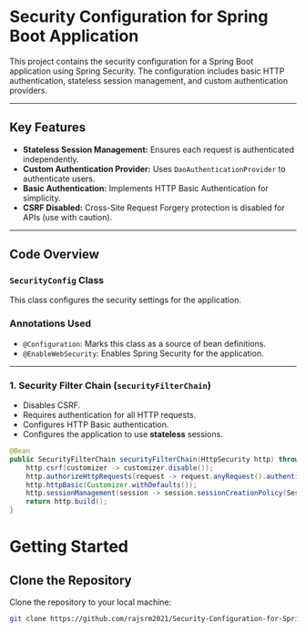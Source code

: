 # Security Configuration for Spring Boot Application

This project contains the security configuration for a Spring Boot application using Spring Security. The configuration includes basic HTTP authentication, stateless session management, and custom authentication providers.

---

## Key Features

- **Stateless Session Management:** Ensures each request is authenticated independently.
- **Custom Authentication Provider:** Uses `DaoAuthenticationProvider` to authenticate users.
- **Basic Authentication:** Implements HTTP Basic Authentication for simplicity.
- **CSRF Disabled:** Cross-Site Request Forgery protection is disabled for APIs (use with caution).

---

## Code Overview

### `SecurityConfig` Class

This class configures the security settings for the application.

### Annotations Used

- `@Configuration`: Marks this class as a source of bean definitions.
- `@EnableWebSecurity`: Enables Spring Security for the application.

---

### 1. Security Filter Chain (`securityFilterChain`)
- Disables CSRF.
- Requires authentication for all HTTP requests.
- Configures HTTP Basic authentication.
- Configures the application to use **stateless** sessions.

```java
@Bean
public SecurityFilterChain securityFilterChain(HttpSecurity http) throws Exception {
    http.csrf(customizer -> customizer.disable());
    http.authorizeHttpRequests(request -> request.anyRequest().authenticated());
    http.httpBasic(Customizer.withDefaults());
    http.sessionManagement(session -> session.sessionCreationPolicy(SessionCreationPolicy.STATELESS));
    return http.build();
}

```
# Getting Started

## Clone the Repository

Clone the repository to your local machine:

```bash
git clone https://github.com/rajsrm2021/Security-Configuration-for-Spring-Boot-Application.git

